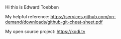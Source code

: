 Hi this is Edward Toebben

My helpful reference:
 https://services.github.com/on-demand/downloads/github-git-cheat-sheet.pdf

My open source project:
  https://kodi.tv
